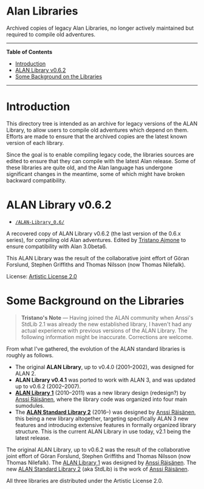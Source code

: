 # Alan Libraries

Archived copies of legacy Alan Libraries, no longer actively maintained but required to compile old adventures.


-----

**Table of Contents**

<!-- MarkdownTOC autolink="true" bracket="round" autoanchor="false" lowercase="only_ascii" uri_encoding="true" levels="1,2,3" -->

- [Introduction](#introduction)
- [ALAN Library v0.6.2](#alan-library-v062)
- [Some Background on the Libraries](#some-background-on-the-libraries)

<!-- /MarkdownTOC -->

-----

# Introduction

This directory tree is intended as an archive for legacy versions of the ALAN Library, to allow users to compile old adventures which depend on them. Efforts are made to ensure that the archived copies are the latest known version of each library.

Since the goal is to enable compiling legacy code, the libraries sources are edited to ensure that they can compile with the latest Alan release. Some of these libraries are quite old, and the Alan language has undergone significant changes in the meantime, some of which might have broken backward compatibility.


# ALAN Library v0.6.2

- [`/ALAN-Library_0.6/`][ALAN-Library_0.6]

A recovered copy of ALAN Library v0.6.2 (the last version of the 0.6.x series), for compiling old Alan adventures.
Edited by [Tristano Ajmone] to ensure compatibility with Alan 3.0beta6.

This ALAN Library was the result of the collaborative joint effort of Göran Forslund, Stephen Griffiths and Thomas Nilsson (now Thomas Nilefalk).

License: [Artistic License 2.0](./ALAN-Library_0.6/COPYING)

# Some Background on the Libraries

> __Tristano's Note__ — Having joined the ALAN community when Anssi's StdLib 2.1 was already the new established library, I haven't had any actual experience with previous versions of the ALAN Library. The following information might be inaccurate. Corrections are welcome.

From what I've gathered, the evolution of the ALAN standard libraries is roughly as follows.

- The original __ALAN Library__, up to v0.4.0 (2001–2002), was designed for ALAN 2.
- __ALAN Library v0.4.1__ was ported to work with ALAN 3, and was updated up to v0.6.2 (2002–2007).
- __[ALAN Library 1]__ (2010–2011) was a new library design (redesign?) by [Anssi Räisänen], where the library code was organized into four main sumodules.
- The __[ALAN Standard Library 2]__ (2016–) was designed by [Anssi Räisänen], this being a new library altogether, targeting specifically ALAN 3 new features and introducing extensive features in formally organized library structure. This is the current ALAN Library in use today, v2.1 being the latest release. 

The original ALAN Library, up to v0.6.2 was the result of the collaborative joint effort of Göran Forslund, Stephen Griffiths and Thomas Nilsson (now Thomas Nilefalk). The [ALAN Library 1] was designed by [Anssi Räisänen]. The new [ALAN Standard Library 2]  (aka StdLib) is the work of [Anssi Räisänen].

All three libraries are distributed under the Artistic License 2.0.



<!-----------------------------------------------------------------------------
                               REFERENCE LINKS                                
------------------------------------------------------------------------------>

[ALAN Library 1]: https://www.alanif.se/download-alan-v3/download-library/library-v1-00 "Go to the download page of ALAN Library v1.0 on ALAN website"

[ALAN Standard Library 2]: https://github.com/AnssiR66/AlanStdLib "Visit the official repository of the ALAN Standard Library 2"

[ALAN repository]: https://bitbucket.org/alanif/alan "Visit the official ALAN repository on Bitbucket"



<!-- project files & folders -->

[ALAN-Library_0.6]: ./ALAN-Library_0.6/ "Navigate folder"

<!-- people -->

[Anssi Räisänen]: https://github.com/AnssiR66 "View Anssi Räisänen's GitHub profile"
[Tristano Ajmone]: https://github.com/tajmone "View Tristano Ajmone's GitHub profile"

<!-- EOF -->
